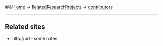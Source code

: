 @@[Home](Home.md) -> [RelatedResearchProjects](RelatedResearchProjects.md) -> [contributors](contributors.md)

---


## Related sites ##

  * http://url - some notes